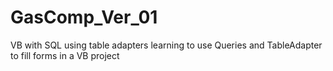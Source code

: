 # GasComp_Ver_01
VB  with  SQL  using  table adapters
learning to use Queries and TableAdapter to fill forms in a VB project 
